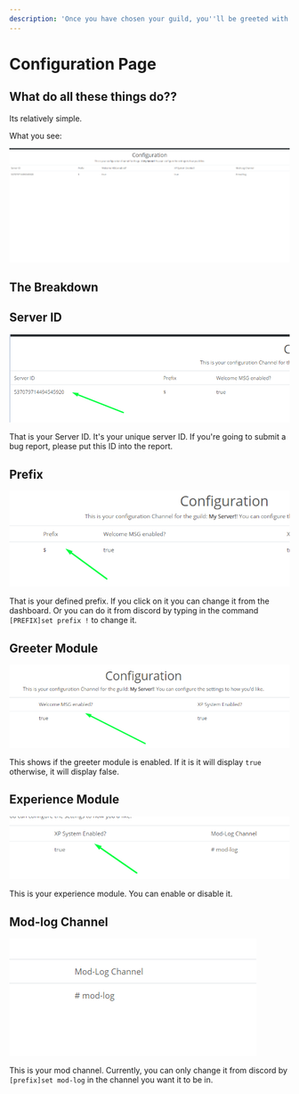 ```yaml
---
description: 'Once you have chosen your guild, you''ll be greeted with this page.'
---
```


# Configuration Page

## What do all these things do??

Its relatively simple.

What you see:

![](../.gitbook/assets/image%20%2815%29.png)

## The Breakdown

## Server ID

![](../.gitbook/assets/image%20%283%29.png)

That is your Server ID. It's your unique server ID. If you're going to submit a bug report, please put this ID into the report. 

## Prefix

![](../.gitbook/assets/image.png)

That is your defined prefix. If you click on it you can change it from the dashboard. Or you can do it from discord by typing in the command `[PREFIX]set prefix !` to change it. 

## Greeter Module

![](../.gitbook/assets/image%20%281%29.png)

This shows if the greeter module is enabled. If it is it will display `true` otherwise, it will display false.

## Experience Module

![](../.gitbook/assets/image%20%289%29.png)

This is your experience module. You can enable or disable it. 

## Mod-log Channel 

![](../.gitbook/assets/image%20%287%29.png)

This is your mod channel. Currently, you can only change it from discord by `[prefix]set mod-log` in the channel you want it to be in.

